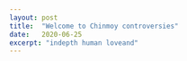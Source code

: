 ```yaml
---
layout: post
title:  "Welcome to Chinmoy controversies"
date:   2020-06-25
excerpt: "indepth human loveand"
---
```

